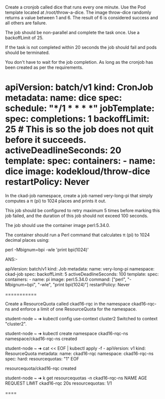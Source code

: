 Create a cronjob called dice that runs every one minute. Use the Pod template located at /root/throw-a-dice. The image throw-dice randomly returns a value between 1 and 6. The result of 6 is considered success and all others are failure.

The job should be non-parallel and complete the task once. Use a backoffLimit of 25.

If the task is not completed within 20 seconds the job should fail and pods should be terminated.


You don't have to wait for the job completion. As long as the cronjob has been created as per the requirements.

apiVersion: batch/v1
kind: CronJob
metadata:
  name: dice
spec:
  schedule: "*/1 * * * *"
  jobTemplate:
    spec:
      completions: 1
      backoffLimit: 25 # This is so the job does not quit before it succeeds.
      activeDeadlineSeconds: 20
      template:
        spec:
          containers:
          - name: dice
            image: kodekloud/throw-dice
          restartPolicy: Never
===============


In the ckad-job namespace, create a job named very-long-pi that simply computes a π (pi) to 1024 places and prints it out.

This job should be configured to retry maximum 5 times before marking this job failed, and the duration of this job should not exceed 100 seconds.

The job should use the container image perl:5.34.0.

The container should run a Perl command that calculates π (pi) to 1024 decimal places using:

perl -Mbignum=bpi -wle 'print bpi(1024)'

ANS:-

apiVersion: batch/v1
kind: Job
metadata:
  name: very-long-pi
  namespace: ckad-job
spec:
  backoffLimit: 5
  activeDeadlineSeconds: 100
  template:
    spec:
      containers:
      - name: pi
        image: perl:5.34.0
        command: ["perl", "-Mbignum=bpi", "-wle", "print bpi(1024)"]
      restartPolicy: Never


===========

Create a ResourceQuota called ckad16-rqc in the namespace ckad16-rqc-ns and enforce a limit of one ResourceQuota for the namespace.

student-node ~ ➜  kubectl config use-context cluster2
Switched to context "cluster2".

student-node ~ ➜  kubectl create namespace ckad16-rqc-ns
namespace/ckad16-rqc-ns created

student-node ~ ➜  cat << EOF | kubectl apply -f -
apiVersion: v1
kind: ResourceQuota
metadata:
  name: ckad16-rqc
  namespace: ckad16-rqc-ns
spec:
  hard:
    resourcequotas: "1"
EOF

resourcequota/ckad16-rqc created

student-node ~ ➜  k get resourcequotas -n ckad16-rqc-ns
NAME              AGE   REQUEST               LIMIT
ckad16-rqc   20s   resourcequotas: 1/1  

====